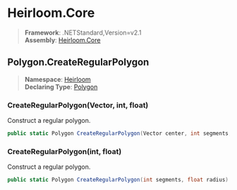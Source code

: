 # Heirloom.Core

> **Framework**: .NETStandard,Version=v2.1  
> **Assembly**: [Heirloom.Core][0]  

## Polygon.CreateRegularPolygon

> **Namespace**: [Heirloom][0]  
> **Declaring Type**: [Polygon][1]  

### CreateRegularPolygon(Vector, int, float)

Construct a regular polygon.

```cs
public static Polygon CreateRegularPolygon(Vector center, int segments, float radius)
```

### CreateRegularPolygon(int, float)

Construct a regular polygon.

```cs
public static Polygon CreateRegularPolygon(int segments, float radius)
```

[0]: ../../../Heirloom.Core.md
[1]: ../Polygon.md
